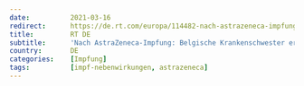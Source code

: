 ```yaml
---
date:          2021-03-16
redirect:      https://de.rt.com/europa/114482-nach-astrazeneca-impfung-belgische-krankenschwester/
title:         RT DE
subtitle:      'Nach AstraZeneca-Impfung: Belgische Krankenschwester erblindet'
country:       DE
categories:    [Impfung]
tags:          [impf-nebenwirkungen, astrazeneca]
---
```

